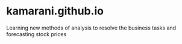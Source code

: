 # kamarani.github.io
Learning new methods of analysis to resolve the business tasks and forecasting stock prices
